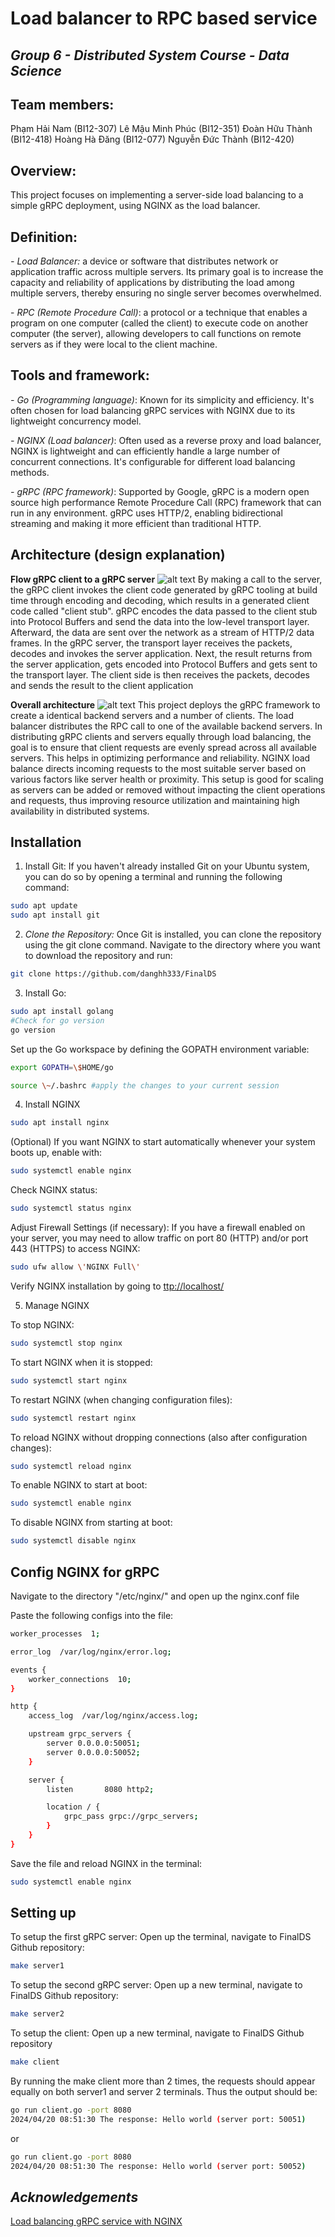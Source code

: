 # Load balancer to RPC based service

## _Group 6 - Distributed System Course - Data Science_

## Team members:

Phạm Hải Nam (BI12-307)
Lê Mậu Minh Phúc (BI12-351)
Đoàn Hữu Thành (BI12-418)
Hoàng Hà Đăng (BI12-077)
 Nguyễn Đức Thành (BI12-420)

## Overview:

This project focuses on implementing a server-side load balancing to a simple gRPC deployment, using NGINX as the load balancer.

## Definition:

*- Load Balancer:* a device or software that distributes network or application traffic across multiple servers. Its primary goal is to increase the capacity and reliability of applications by distributing the load among multiple servers, thereby ensuring no single server becomes overwhelmed.

\- *RPC (Remote Procedure Call)*: a protocol or a technique that enables a program on one computer (called the client) to execute code on another computer (the server), allowing developers to call functions on remote servers as if they were local to the client machine.

## Tools and framework:

*- Go (Programming language)*: Known for its simplicity and
efficiency. It\'s often chosen for load balancing gRPC services with NGINX due to its lightweight concurrency model.

*- NGINX (Load balancer)*: Often used as a reverse proxy and load balancer, NGINX is lightweight and can efficiently handle a large number of concurrent connections. It's configurable for different load
balancing methods.

*- gRPC (RPC framework)*: Supported by Google, gRPC is a modern open source high performance Remote Procedure Call (RPC) framework that can run in any environment. gRPC uses HTTP/2, enabling bidirectional streaming and making it more efficient than traditional HTTP.

## Architecture (design explanation)
**Flow  gRPC client to a gRPC server**
![alt text](https://i.postimg.cc/J44nfGps/2.jpg)
By making a call to the server, the gRPC client invokes the client code generated by gRPC tooling at build time through encoding and decoding, which results in a generated client code called "client stub". gRPC encodes the data passed to the client stub into Protocol Buffers and send the data into the low-level transport layer. Afterward, the data are sent over the network as a stream of HTTP/2 data frames. In the gRPC server, the transport layer receives the packets, decodes and invokes the server application. Next, the result returns from the server application, gets encoded into Protocol Buffers and gets sent to the transport layer. The client side is then receives the packets, decodes and sends the result to the client application

**Overall architecture**
![alt text](https://i.postimg.cc/xdFq5YvX/1.jpg)
This project deploys the gRPC framework to create a identical backend servers and a number of clients. The load balancer distributes the RPC call to one of the available backend servers. In distributing gRPC clients and servers equally through load balancing, the goal is to ensure that client requests are evenly spread across all available servers. This helps in optimizing performance and reliability. NGINX load balance directs incoming requests to the most suitable server based on various factors like server health or proximity. This setup is good for scaling as servers can be added or removed without impacting the client operations and requests, thus improving resource utilization and maintaining high availability in distributed systems.
## Installation
1. Install Git: If you haven\'t already installed Git on your Ubuntu system, you can do so by opening a terminal and running the following command:

```sh
sudo apt update
sudo apt install git
```
2.  *Clone the Repository:* Once Git is installed, you can clone the repository using the git clone command. Navigate to the directory where you want to download the repository and run:

```sh
git clone https://github.com/danghh333/FinalDS
```

3.  Install Go:

```sh
sudo apt install golang
#Check for go version
go version
```
Set up the Go workspace by defining the GOPATH environment variable:

```sh
export GOPATH=\$HOME/go

source \~/.bashrc #apply the changes to your current session
```
4.  Install NGINX
```sh
sudo apt install nginx
```
(Optional) If you want NGINX to start automatically whenever your system boots up, enable with:
```sh
sudo systemctl enable nginx
```
Check NGINX status:

```sh
sudo systemctl status nginx
```
Adjust Firewall Settings (if necessary): If you have a firewall enabled on your server, you may need to allow traffic on port 80 (HTTP) and/or port 443 (HTTPS) to access NGINX:

```sh
sudo ufw allow \'NGINX Full\'
```
Verify NGINX installation by going to [ttp://localhost/](ttp://localhost/)


5.  Manage NGINX

To stop NGINX:

```sh
sudo systemctl stop nginx
```
To start NGINX when it is stopped:
```sh
sudo systemctl start nginx
```
To restart NGINX (when changing configuration files):
```sh
sudo systemctl restart nginx
```
To reload NGINX without dropping connections (also after configuration changes):
```sh
sudo systemctl reload nginx
```
To enable NGINX to start at boot:
```sh
sudo systemctl enable nginx
```
To disable NGINX from starting at boot:
```sh
sudo systemctl disable nginx
```
## Config NGINX for gRPC

Navigate to the directory "/etc/nginx/" and open up the nginx.conf file

Paste the following configs into the file:
```sh
worker_processes  1;

error_log  /var/log/nginx/error.log;

events {
    worker_connections  10;
}

http {
    access_log  /var/log/nginx/access.log;

    upstream grpc_servers {
        server 0.0.0.0:50051;
        server 0.0.0.0:50052;
    }

    server {
        listen       8080 http2;

        location / {
            grpc_pass grpc://grpc_servers;
        }
    }
}
```
Save the file and reload NGINX in the terminal:
```sh
sudo systemctl enable nginx
```
## Setting up

To setup the first gRPC server: Open up the terminal, navigate to FinalDS Github repository:
```sh
make server1
```
To setup the second gRPC server: Open up a new terminal, navigate to FinalDS Github repository:
```sh
make server2
```
To setup the client: Open up a new terminal, navigate to FinalDS Github repository
```sh
make client
```
By running the make client more than 2 times, the requests should appear equally on both server1 and server 2 terminals. Thus the output should be:
```sh
go run client.go -port 8080
2024/04/20 08:51:30 The response: Hello world (server port: 50051)
```
or
```sh
go run client.go -port 8080
2024/04/20 08:51:30 The response: Hello world (server port: 50052)
```
## *Acknowledgements*


[Load balancing gRPC service with NGINX](https://dev.to/techschoolguru/load-balancing-grpc-service-with-nginx-3fio#install-nginx)
